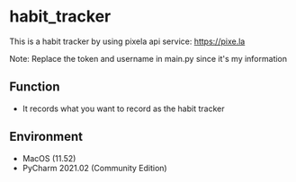 # habit_tracker
This is a habit tracker by using pixela api service: https://pixe.la

Note: Replace the token and username in main.py since it's my information

## Function
- It records what you want to record as the habit tracker

## Environment
- MacOS (11.52)
- PyCharm 2021.02 (Community Edition)

